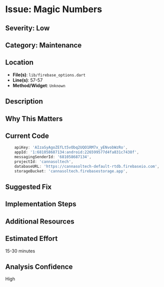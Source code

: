 # Issue: Magic Numbers

## Severity: Low

## Category: Maintenance

## Location
- **File(s)**: `lib/firebase_options.dart`
- **Line(s)**: 57-57
- **Method/Widget**: `Unknown`

## Description


## Why This Matters


## Current Code
```dart
    apiKey: 'AIzaSyAgoZEfLt5vObq2UQO1RM7x_yENvobWzRo',
    appId: '1:681058687134:android:226599577d4fa831c7438f',
    messagingSenderId: '681058687134',
    projectId: 'cannasoltech',
    databaseURL: 'https://cannasoltech-default-rtdb.firebaseio.com',
    storageBucket: 'cannasoltech.firebasestorage.app',
```

## Suggested Fix


## Implementation Steps


## Additional Resources


## Estimated Effort
15-30 minutes

## Analysis Confidence
High
